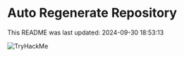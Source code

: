 # Auto Regenerate Repository

This README was last updated: 2024-09-30 18:53:13

 ![TryHackMe](https://tryhackme.com/badge/533634)
